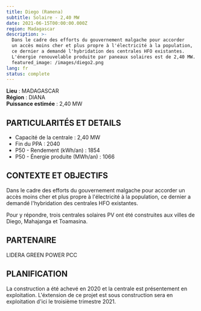 ```yaml
---
title: Diego (Ramena)
subtitle: Solaire - 2,40 MW
date: 2021-06-15T00:00:00.000Z
region: Madagascar
description: >-
  Dans le cadre des efforts du gouvernement malgache pour accorder
  un accès moins cher et plus propre à l'électricité à la population,
  ce dernier a demandé l'hybridation des centrales HFO existantes.
  L'énergie renouvelable produite par paneaux solaires est de 2,40 MW.
  featured_image: /images/diego2.png
lang: fr
status: complete
---
```

**Lieu** : MADAGASCAR<br>
**Région** : DIANA<br>
**Puissance estimée** : 2,40 MW<br>

## PARTICULARITÉS ET DETAILS

* Capacité de la centrale : 2,40 MW
* Fin du PPA : 2040
* P50 - Rendement (kWh/an) : 1854
* P50 - Énergie produite (MWh/an) : 1066

## CONTEXTE ET OBJECTIFS

Dans le cadre des efforts du gouvernement malgache pour accorder un accès moins cher et plus propre à l'électricité à la population, ce dernier a demandé l'hybridation des centrales HFO existantes.

Pour y répondre, trois centrales solaires PV ont été construites aux villes de Diego, Mahajanga et Toamasina.

## PARTENAIRE

LIDERA GREEN POWER PCC

## PLANIFICATION

La construction a été achevé en 2020 et la centrale est présentement en exploitation. L'éxtension de ce projet est sous construction sera en exploitation d'ici le troisième trimestre 2021. 

